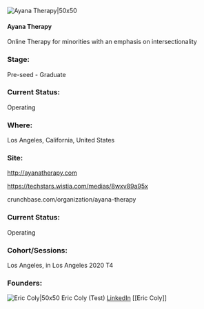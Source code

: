 

![Ayana Therapy|50x50](https://apimg.techstars.com/connect/images/image_files/5f060365a36c1154930000ea/original/Logo_round_-_Eric_Coly.gif)

#### Ayana Therapy
Online Therapy for minorities with an emphasis on intersectionality

### Stage: 
Pre-seed - Graduate 

### Current Status: 
Operating

### Where:
Los Angeles, California, United States

### Site:
http://ayanatherapy.com

https://techstars.wistia.com/medias/8wxv89a95x

crunchbase.com/organization/ayana-therapy

### Current Status: 
Operating

### Cohort/Sessions: 
Los Angeles, in Los Angeles 2020 T4

### Founders: 

![Eric Coly|50x50](https://apimg.techstars.com/connect/images/image_files/5f0c24caa36c11549300014a/original/imageedit_9_9988809247.jpg) Eric Coly (Test) [LinkedIn](https://linkedin.com/in/eric-coly-8a347613) [[Eric Coly]]



